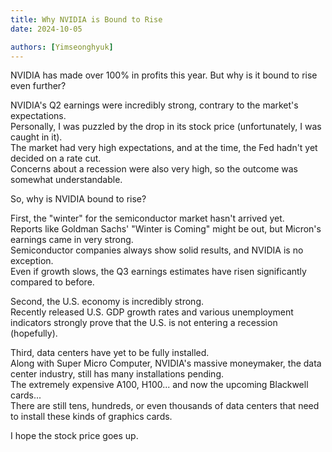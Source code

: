 ```yaml
---
title: Why NVIDIA is Bound to Rise
date: 2024-10-05

authors: [Yimseonghyuk]
---
```


NVIDIA has made over 100% in profits this year. But why is it bound to rise even further?

<!--more-->

NVIDIA's Q2 earnings were incredibly strong, contrary to the market's expectations.  
Personally, I was puzzled by the drop in its stock price (unfortunately, I was caught in it).  
The market had very high expectations, and at the time, the Fed hadn't yet decided on a rate cut.  
Concerns about a recession were also very high, so the outcome was somewhat understandable.

So, why is NVIDIA bound to rise?

First, the "winter" for the semiconductor market hasn't arrived yet.  
Reports like Goldman Sachs' "Winter is Coming" might be out, but Micron's earnings came in very strong.  
Semiconductor companies always show solid results, and NVIDIA is no exception.  
Even if growth slows, the Q3 earnings estimates have risen significantly compared to before.

Second, the U.S. economy is incredibly strong.  
Recently released U.S. GDP growth rates and various unemployment indicators strongly prove that the U.S. is not entering a recession (hopefully).

Third, data centers have yet to be fully installed.  
Along with Super Micro Computer, NVIDIA's massive moneymaker, the data center industry, still has many installations pending.  
The extremely expensive A100, H100... and now the upcoming Blackwell cards...  
There are still tens, hundreds, or even thousands of data centers that need to install these kinds of graphics cards.

I hope the stock price goes up.
